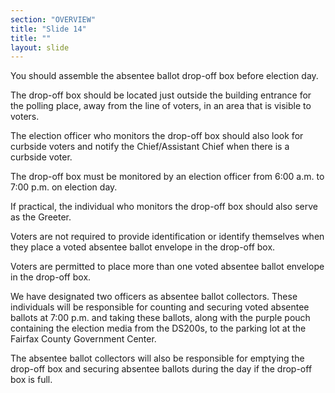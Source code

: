 ```yaml
---
section: "OVERVIEW"
title: "Slide 14"
title: ""
layout: slide
---
```


You should assemble the absentee ballot drop-off box before election day.

The drop-off box should be located just outside the building entrance for the polling place, away from the line of voters, in an area that is visible to voters.

The election officer who monitors the drop-off box should also look for curbside voters and notify the Chief/Assistant Chief when there is a curbside voter.

The drop-off box must be monitored by an election officer from 6:00 a.m. to 7:00 p.m. on election day.

If practical, the individual who monitors the drop-off box should also serve as the Greeter.

Voters are not required to provide identification or identify themselves when they place a voted absentee ballot envelope in the drop-off box.

Voters are permitted to place more than one voted absentee ballot envelope in the drop-off box.

We have designated two officers as absentee ballot collectors. These individuals will be responsible for counting and securing voted absentee ballots at 7:00 p.m. and taking these ballots, along with the purple pouch containing the election media from the DS200s, to the parking lot at the Fairfax County Government Center.

The absentee ballot collectors will also be responsible for emptying the drop-off box and securing absentee ballots during the day if the drop-off box is full.




